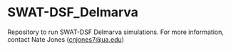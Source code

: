# SWAT-DSF_Delmarva
Repository to run SWAT-DSF Delmarva simulations.  For more information, contact Nate Jones (cnjones7@ua.edu)